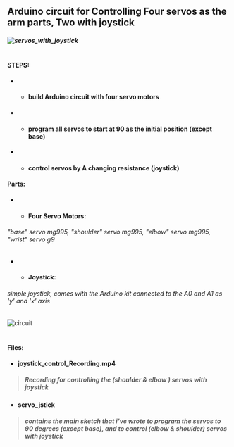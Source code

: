 ## Arduino circuit for Controlling Four servos as the arm parts, Two with joystick 

##### ![servos_with_joystick](https://user-images.githubusercontent.com/49666154/127266428-9e9b8bb4-2fd6-4ac9-b997-314c87fe5f0f.jpeg)
#
#### STEPS:
- - #### build Arduino circuit with four servo motors 
- - #### program all servos to start at 90 as the initial position (except base)
- - #### control servos by A changing resistance (joystick)
#### Parts:
- - #### Four Servo Motors: 
 ###### "base" servo mg995, "shoulder" servo mg995, "elbow" servo mg995, "wrist" servo g9
- - #### Joystick: 
 ###### simple joystick, comes with the Arduino kit connected to the A0 and A1 as 'y' and 'x' axis
![circuit](https://user-images.githubusercontent.com/49666154/127266488-fc4c3b7b-79ad-478b-b42a-12b9e5feaa0a.jpeg)
#
#### Files:
- #### joystick_control_Recording.mp4
 > ##### Recording for controlling the (shoulder & elbow ) servos with joystick
- #### servo_jstick
> ##### contains the main sketch that i've wrote to program the servos to 90 degrees (except base), and to control (elbow & shoulder) servos with joystick 


  

